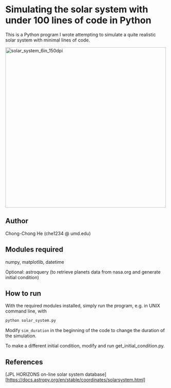 # Simulating the solar system with under 100 lines of code in Python

This is a Python program I wrote attempting to simulate a quite
realistic solar system with minimal lines of code.

<img src="https://user-images.githubusercontent.com/24463821/90344480-44543f00-dfe8-11ea-9b99-a640c0f26136.gif" alt="solar_system_6in_150dpi" style="width:500px;" />

## Author

Chong-Chong He (che1234 &#64; umd.edu)

## Modules required

numpy, matplotlib, datetime

Optional: astroquery (to retrieve planets data from nasa.org and generate initial condition)

## How to run
With the required modules installed, simply run the program, e.g. in UNIX command line, with
```bash
python solar_system.py
```
Modify `sim_duration` in the beginning of the code to change the duration of the simulation.

To make a different initial condition, modify and run get_initial_condition.py.

## References

[JPL HORIZONS on-line solar system database][https://docs.astropy.org/en/stable/coordinates/solarsystem.html]
